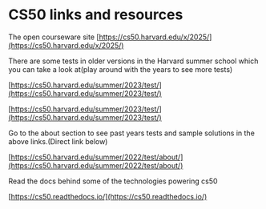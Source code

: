 # CS50 links and resources

The open courseware site
[https://cs50.harvard.edu/x/2025/](https://cs50.harvard.edu/x/2025/)

There are some tests in older versions in the Harvard summer school which you can take a look at(play around with the years to see more tests)

[https://cs50.harvard.edu/summer/2023/test/](https://cs50.harvard.edu/summer/2023/test/)

[https://cs50.harvard.edu/summer/2023/test/](https://cs50.harvard.edu/summer/2023/test/)

Go to the about section to see past years tests and sample solutions in the above links.(Direct link below)

[https://cs50.harvard.edu/summer/2022/test/about/](https://cs50.harvard.edu/summer/2022/test/about/)

Read the docs behind some of the technologies powering cs50

[https://cs50.readthedocs.io/](https://cs50.readthedocs.io/)